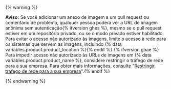 {% warning %}

**Aviso:** Se você adicionar um anexo de imagem a um pull request ou comentário de problema, qualquer pessoa poderá ver a URL de imagem anônima sem autenticação{% ifversion ghes %}, mesmo se o pull request estiver em um repositório privado, ou se o modo privado estiver habilitado. Para evitar o acesso não autorizado às imagens, limite o acesso à rede para os sistemas que servem as imagens, incluindo {% data variables.product.product_location %}{% endif %}.{% ifversion ghae %} Para impedir acesso não autorizado às URLs de imagens em {% data variables.product.product_name %}, considere restringir o tráfego de rede para a sua empresa. Para obter mais informações, consulte "[Restringir tráfego de rede para a sua empresa](/admin/configuration/restricting-network-traffic-to-your-enterprise)".{% endif %}

{% endwarning %}
